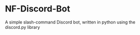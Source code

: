 # NF-Discord-Bot
A simple slash-command Discord bot, written in python using the discord.py library
